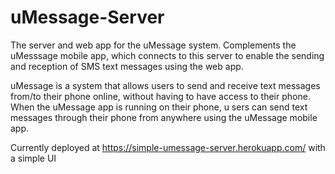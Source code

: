 # uMessage-Server

The server and web app for the uMessage system. Complements the uMesssage mobile app, which connects to this server to enable the sending and reception of SMS text messages using the web app.

uMessage is a system that allows users to send and receive text messages from/to their phone online, 
without having to have access to their phone. When the uMessage app is running on their phone, u
sers can send text messages through their phone from anywhere using the uMessage mobile app.

Currently deployed at https://simple-umessage-server.herokuapp.com/ with a simple UI
